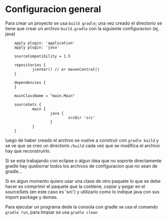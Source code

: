 # Configuracion general
Para crear un proyecto se usa `build gradle`; una vez creado el directorio se tiene que crear un archivo `build.gradle` con la 
siguiente configuracion (ej, java)

```
	apply plugin: 'application'
	apply plugin: 'java'
	
	sourceCompatibility = 1.5	

	repositories {
        	jcenter() // or mavenCentral()
	}

	dependencies {
	}

	mainClassName = "main.Main"

	sourceSets {
        	main {
                	java {
                        	srcDir 'src'
                	}
        	}
	}

```			
luego de haber creado el archivo se vuelve a construir con `gradle build` y se ve que se creo un directorio `/build`
cada vez que se modifica el archivo hay que reconstruirlo.

Si se esta trabajando con eclipse o algun idea que no soporte directamente gradle hay queborrar todos los archivos de 
configuracion que no sean de gradle...

Si en algun momento quiero usar una clase de otro paquete lo que se debe hacer es comprimir el paquete que la contiene, copiar 
y pegar en el sourceSets (en este caso es 'src') y utilizarlo como lo indique java con sus import package y demas.

Para ejecutar un programa dede la consola con gradle se usa el comando `gradle run`, para limpiar se usa `gradle clean`

